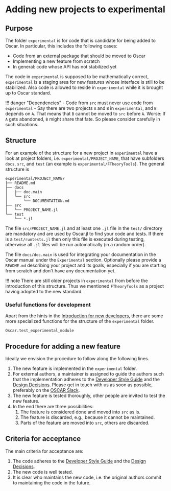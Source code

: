 # Adding new projects to experimental

## Purpose
The folder `experimental` is for code that is candidate for being added to
Oscar. In particular, this includes the following cases:
- Code from an external package that should be moved to Oscar
- Implementing a new feature from scratch
- In general: code whose API has not stabilized yet

The code in `experimental` is supposed to be mathematically correct,
`experimental` is a staging area for new features whose interface is still to
be stabilized. Also code is allowed to reside in `experimental` while it is
brought up to Oscar standard.

!!! danger "Dependencies"
    - Code from `src` must never use code from `experimental`
    - Say there are two projects `A` and `B` in `experimental`, and `B` depends
      on `A`. That means that `B` cannot be moved to `src` before `A`. Worse:
      If `A` gets abandoned, `B` might share that fate. So please consider
      carefully in such situations.

## Structure
For an example of the structure for a new project in `experimental` have a look
at project folders, i.e. `experimental/PROJECT_NAME`, that have subfolders
`docs`, `src`, and `test` (an example is
`experimental/FTheoryTools`). The general structure is
```
experimental/PROJECT_NAME/
├── README.md
├── docs
│   ├── doc.main
│   └── src
│       └── DOCUMENTATION.md
├── src
│   └── PROJECT_NAME.jl
└── test
    └── *.jl
```
The file `src/PROJECT_NAME.jl` and at least one `.jl` file in the `test/`
directory are mandatory and are used by Oscar.jl to find your code and tests.
If there is a `test/runtests.jl` then only this file is executed during
testing, otherwise all `.jl` files will be run automatically (in a random
order).

The file `docs/doc.main` is used for integrating your documentation in the
Oscar manual under the `Experimental` section. Optionally please provide a
`README.md` describing your project and its goals, especially if you are
starting from scratch and don't have any documentation yet.

!!! note
    There are still older projects in `experimental` from before the
    introduction of this structure. Thus we mentioned `FTheoryTools`
    as a project having adopted to the new standard.

### Useful functions for development
Apart from the hints in the [Introduction for new developers](@ref), there are some more specialized functions for the structure of the `experimental` folder.
```@docs
Oscar.test_experimental_module
```

## Procedure for adding a new feature
Ideally we envision the procedure to follow along the following lines.

1. The new feature is implemented in the `experimental` folder.
2. For external authors, a maintainer is assigned to guide the authors such
   that the implementation adheres to the [Developer Style Guide](@ref) and the
   [Design Decisions](@ref).
   Please get in touch with us as soon as possible, preferably on the [OSCAR
   Slack](https://oscar.computeralgebra.de/community/#slack).
3. The new feature is tested thoroughly, other people are invited to test the
   new feature.
4. In the end there are three possibilities:
   1. The feature is considered done and moved into `src` as is.
   2. The feature is discarded, e.g., because it cannot be maintained.
   3. Parts of the feature are moved into `src`, others are discarded.

## Criteria for acceptance

The main criteria for acceptance are:
1. The code adheres to the [Developer Style Guide](@ref) and the [Design
   Decisions](@ref).
2. The new code is well tested.
3. It is clear who maintains the new code, i.e. the original authors commit to
   maintaining the code in the future.

